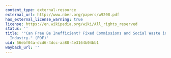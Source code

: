 ```yaml
---
content_type: external-resource
external_url: http://www.nber.org/papers/w9208.pdf
has_external_license_warning: true
license: https://en.wikipedia.org/wiki/All_rights_reserved
status: ''
title: '"Can Free Be Inefficient? Fixed Commissions and Social Waste in the Real Estate
  Industry." (PDF)'
uid: 56ebf04a-dcd6-4dcc-aa88-4e3164b04bb1
wayback_url: ''
---
```

